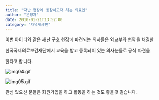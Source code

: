 ```yaml
---
title: "재난 현장에 동참하고자 하는 의료인"
author: "운영자"
date: 2010-01-21T13:52:00
category: "자유게시판"
---
```


이번 아이티와 같은 재난 구호 현장에 파견되는 의사들은 외교부와 협약을 채결한

한국국제의료보건재단에서 교육을 받고 등록되어 있는 의사분들로 공식 파견을

한다고 합니다.

![img04.gif](/files/attach/images/2928/967/002/a6a8e5a3a2d323e53e5130b02ce44b29)

![img05.gif](/files/attach/images/2928/967/002/a948b2e4e2626da1c74b5f07c00154c5)

관심 있으신 분들은 회원가입을 하고 활동을 하는 것도 좋을것 같습니다.

